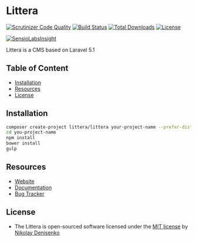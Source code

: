 # Littera

[![Scrutinizer Code Quality](https://scrutinizer-ci.com/g/littera/littera/badges/quality-score.png?b=master)](https://scrutinizer-ci.com/g/littera/littera/?branch=master)
[![Build Status](https://travis-ci.org/littera/littera.svg)](https://travis-ci.org/littera/littera)
[![Total Downloads](https://poser.pugx.org/littera/littera/d/total.svg)](https://packagist.org/packages/littera/littera)
[![License](https://poser.pugx.org/littera/littera/license.svg)](https://packagist.org/packages/littera/littera)

[![SensioLabsInsight](https://insight.sensiolabs.com/projects/0ff7519a-0c12-432b-b79b-8b91355d8a80/big.png)](https://insight.sensiolabs.com/projects/0ff7519a-0c12-432b-b79b-8b91355d8a80)

Littera is a CMS based on Laravel 5.1

## Table of Content

* [Installation](#quick-installation)
* [Resources](#resources)
* [License](#license)

## Installation

```bash
composer create-project littera/littera your-project-name --prefer-dist
cd you-project-name
npm install
bower install
gulp
```

## Resources

* [Website](http://getlittera.com)
* [Documentation](https://github.com/littera/docs)
* [Bug Tracker](https://github.com/littera/littera/issues)

## License

* The Littera is open-sourced software licensed under the [MIT license](http://opensource.org/licenses/MIT) by [Nikolay Denisenko](https://github.com/pektop)
